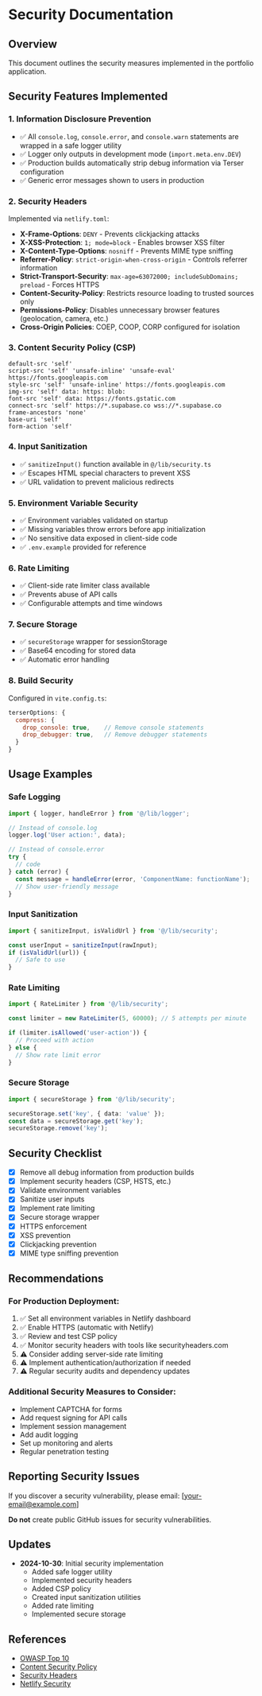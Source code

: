 # Security Documentation

## Overview
This document outlines the security measures implemented in the portfolio application.

## Security Features Implemented

### 1. **Information Disclosure Prevention**
- ✅ All `console.log`, `console.error`, and `console.warn` statements are wrapped in a safe logger utility
- ✅ Logger only outputs in development mode (`import.meta.env.DEV`)
- ✅ Production builds automatically strip debug information via Terser configuration
- ✅ Generic error messages shown to users in production

### 2. **Security Headers**
Implemented via `netlify.toml`:

- **X-Frame-Options**: `DENY` - Prevents clickjacking attacks
- **X-XSS-Protection**: `1; mode=block` - Enables browser XSS filter
- **X-Content-Type-Options**: `nosniff` - Prevents MIME type sniffing
- **Referrer-Policy**: `strict-origin-when-cross-origin` - Controls referrer information
- **Strict-Transport-Security**: `max-age=63072000; includeSubDomains; preload` - Forces HTTPS
- **Content-Security-Policy**: Restricts resource loading to trusted sources only
- **Permissions-Policy**: Disables unnecessary browser features (geolocation, camera, etc.)
- **Cross-Origin Policies**: COEP, COOP, CORP configured for isolation

### 3. **Content Security Policy (CSP)**
```
default-src 'self'
script-src 'self' 'unsafe-inline' 'unsafe-eval' https://fonts.googleapis.com
style-src 'self' 'unsafe-inline' https://fonts.googleapis.com
img-src 'self' data: https: blob:
font-src 'self' data: https://fonts.gstatic.com
connect-src 'self' https://*.supabase.co wss://*.supabase.co
frame-ancestors 'none'
base-uri 'self'
form-action 'self'
```

### 4. **Input Sanitization**
- ✅ `sanitizeInput()` function available in `@/lib/security.ts`
- ✅ Escapes HTML special characters to prevent XSS
- ✅ URL validation to prevent malicious redirects

### 5. **Environment Variable Security**
- ✅ Environment variables validated on startup
- ✅ Missing variables throw errors before app initialization
- ✅ No sensitive data exposed in client-side code
- ✅ `.env.example` provided for reference

### 6. **Rate Limiting**
- ✅ Client-side rate limiter class available
- ✅ Prevents abuse of API calls
- ✅ Configurable attempts and time windows

### 7. **Secure Storage**
- ✅ `secureStorage` wrapper for sessionStorage
- ✅ Base64 encoding for stored data
- ✅ Automatic error handling

### 8. **Build Security**
Configured in `vite.config.ts`:
```javascript
terserOptions: {
  compress: {
    drop_console: true,    // Remove console statements
    drop_debugger: true,   // Remove debugger statements
  }
}
```

## Usage Examples

### Safe Logging
```typescript
import { logger, handleError } from '@/lib/logger';

// Instead of console.log
logger.log('User action:', data);

// Instead of console.error
try {
  // code
} catch (error) {
  const message = handleError(error, 'ComponentName: functionName');
  // Show user-friendly message
}
```

### Input Sanitization
```typescript
import { sanitizeInput, isValidUrl } from '@/lib/security';

const userInput = sanitizeInput(rawInput);
if (isValidUrl(url)) {
  // Safe to use
}
```

### Rate Limiting
```typescript
import { RateLimiter } from '@/lib/security';

const limiter = new RateLimiter(5, 60000); // 5 attempts per minute

if (limiter.isAllowed('user-action')) {
  // Proceed with action
} else {
  // Show rate limit error
}
```

### Secure Storage
```typescript
import { secureStorage } from '@/lib/security';

secureStorage.set('key', { data: 'value' });
const data = secureStorage.get('key');
secureStorage.remove('key');
```

## Security Checklist

- [x] Remove all debug information from production builds
- [x] Implement security headers (CSP, HSTS, etc.)
- [x] Validate environment variables
- [x] Sanitize user inputs
- [x] Implement rate limiting
- [x] Secure storage wrapper
- [x] HTTPS enforcement
- [x] XSS prevention
- [x] Clickjacking prevention
- [x] MIME type sniffing prevention

## Recommendations

### For Production Deployment:
1. ✅ Set all environment variables in Netlify dashboard
2. ✅ Enable HTTPS (automatic with Netlify)
3. ✅ Review and test CSP policy
4. ✅ Monitor security headers with tools like securityheaders.com
5. ⚠️ Consider adding server-side rate limiting
6. ⚠️ Implement authentication/authorization if needed
7. ⚠️ Regular security audits and dependency updates

### Additional Security Measures to Consider:
- Implement CAPTCHA for forms
- Add request signing for API calls
- Implement session management
- Add audit logging
- Set up monitoring and alerts
- Regular penetration testing

## Reporting Security Issues

If you discover a security vulnerability, please email: [your-email@example.com]

**Do not** create public GitHub issues for security vulnerabilities.

## Updates

- **2024-10-30**: Initial security implementation
  - Added safe logger utility
  - Implemented security headers
  - Added CSP policy
  - Created input sanitization utilities
  - Added rate limiting
  - Implemented secure storage

## References

- [OWASP Top 10](https://owasp.org/www-project-top-ten/)
- [Content Security Policy](https://developer.mozilla.org/en-US/docs/Web/HTTP/CSP)
- [Security Headers](https://securityheaders.com/)
- [Netlify Security](https://docs.netlify.com/routing/headers/)
